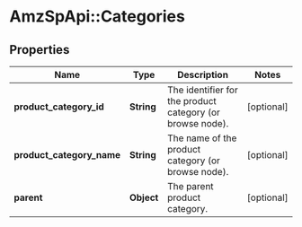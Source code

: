 # AmzSpApi::Categories

## Properties
Name | Type | Description | Notes
------------ | ------------- | ------------- | -------------
**product_category_id** | **String** | The identifier for the product category (or browse node). | [optional] 
**product_category_name** | **String** | The name of the product category (or browse node). | [optional] 
**parent** | **Object** | The parent product category. | [optional] 

